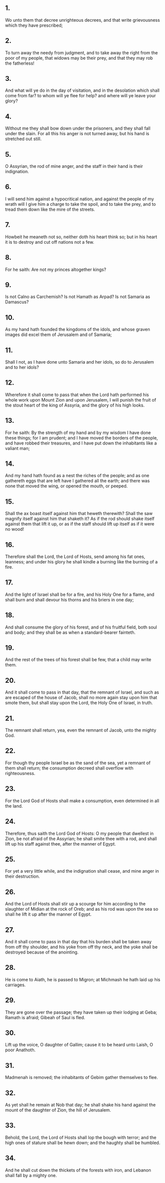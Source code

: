 ## 1.
Wo unto them that decree unrighteous decrees, and that write grievousness which they have prescribed;
## 2.
To turn away the needy from judgment, and to take away the right from the poor of my people, that widows may be their prey, and that they may rob the fatherless!
## 3.
And what will ye do in the day of visitation, and in the desolation which shall come from far? to whom will ye flee for help? and where will ye leave your glory?
## 4.
Without me they shall bow down under the prisoners, and they shall fall under the slain. For all this his anger is not turned away, but his hand is stretched out still.
## 5.
O Assyrian, the rod of mine anger, and the staff in their hand is their indignation.
## 6.
I will send him against a hypocritical nation, and against the people of my wrath will I give him a charge to take the spoil, and to take the prey, and to tread them down like the mire of the streets.
## 7.
Howbeit he meaneth not so, neither doth his heart think so; but in his heart it is to destroy and cut off nations not a few.
## 8.
For he saith: Are not my princes altogether kings?
## 9.
Is not Calno as Carchemish? Is not Hamath as Arpad? Is not Samaria as Damascus?
## 10.
As my hand hath founded the kingdoms of the idols, and whose graven images did excel them of Jerusalem and of Samaria;
## 11.
Shall I not, as I have done unto Samaria and her idols, so do to Jerusalem and to her idols?
## 12.
Wherefore it shall come to pass that when the Lord hath performed his whole work upon Mount Zion and upon Jerusalem, I will punish the fruit of the stout heart of the king of Assyria, and the glory of his high looks.
## 13.
For he saith: By the strength of my hand and by my wisdom I have done these things; for I am prudent; and I have moved the borders of the people, and have robbed their treasures, and I have put down the inhabitants like a valiant man;
## 14.
And my hand hath found as a nest the riches of the people; and as one gathereth eggs that are left have I gathered all the earth; and there was none that moved the wing, or opened the mouth, or peeped.
## 15.
Shall the ax boast itself against him that heweth therewith? Shall the saw magnify itself against him that shaketh it? As if the rod should shake itself against them that lift it up, or as if the staff should lift up itself as if it were no wood!
## 16.
Therefore shall the Lord, the Lord of Hosts, send among his fat ones, leanness; and under his glory he shall kindle a burning like the burning of a fire.
## 17.
And the light of Israel shall be for a fire, and his Holy One for a flame, and shall burn and shall devour his thorns and his briers in one day;
## 18.
And shall consume the glory of his forest, and of his fruitful field, both soul and body; and they shall be as when a standard-bearer fainteth.
## 19.
And the rest of the trees of his forest shall be few, that a child may write them.
## 20.
And it shall come to pass in that day, that the remnant of Israel, and such as are escaped of the house of Jacob, shall no more again stay upon him that smote them, but shall stay upon the Lord, the Holy One of Israel, in truth.
## 21.
The remnant shall return, yea, even the remnant of Jacob, unto the mighty God.
## 22.
For though thy people Israel be as the sand of the sea, yet a remnant of them shall return; the consumption decreed shall overflow with righteousness.
## 23.
For the Lord God of Hosts shall make a consumption, even determined in all the land.
## 24.
Therefore, thus saith the Lord God of Hosts: O my people that dwellest in Zion, be not afraid of the Assyrian; he shall smite thee with a rod, and shall lift up his staff against thee, after the manner of Egypt.
## 25.
For yet a very little while, and the indignation shall cease, and mine anger in their destruction.
## 26.
And the Lord of Hosts shall stir up a scourge for him according to the slaughter of Midian at the rock of Oreb; and as his rod was upon the sea so shall he lift it up after the manner of Egypt.
## 27.
And it shall come to pass in that day that his burden shall be taken away from off thy shoulder, and his yoke from off thy neck, and the yoke shall be destroyed because of the anointing.
## 28.
He is come to Aiath, he is passed to Migron; at Michmash he hath laid up his carriages.
## 29.
They are gone over the passage; they have taken up their lodging at Geba; Ramath is afraid; Gibeah of Saul is fled.
## 30.
Lift up the voice, O daughter of Gallim; cause it to be heard unto Laish, O poor Anathoth.
## 31.
Madmenah is removed; the inhabitants of Gebim gather themselves to flee.
## 32.
As yet shall he remain at Nob that day; he shall shake his hand against the mount of the daughter of Zion, the hill of Jerusalem.
## 33.
Behold, the Lord, the Lord of Hosts shall lop the bough with terror; and the high ones of stature shall be hewn down; and the haughty shall be humbled.
## 34.
And he shall cut down the thickets of the forests with iron, and Lebanon shall fall by a mighty one.
